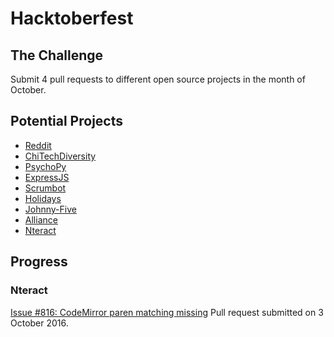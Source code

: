# Hacktoberfest

## The Challenge
Submit 4 pull requests to different open source projects in the month of October.

## Potential Projects
- [Reddit](https://github.com/reddit/reddit/issues/1696)
- [ChiTechDiversity](https://github.com/chitechdiversity/slack-invite-automation/issues)
- [PsychoPy](https://github.com/psychopy/psychopy/issues)
- [ExpressJS](https://github.com/expressjs/express)
- [Scrumbot](https://github.com/mscoutermarsh/scrumbot)
- [Holidays](https://github.com/holidays/holidays)
- [Johnny-Five](https://github.com/rwaldron/johnny-five)
- [Alliance](https://github.com/NorthBridge/alliance-community)
- [Nteract](https://github.com/nteract/nteract)

## Progress
### Nteract
[Issue #816: CodeMirror paren matching missing](https://github.com/nteract/nteract/issues/816)
Pull request submitted on 3 October 2016.
